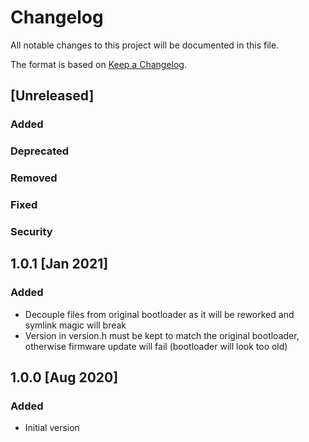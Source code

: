 # Changelog

All notable changes to this project will be documented in this file.

The format is based on [Keep a Changelog](https://keepachangelog.com/en/1.0.0/).

## [Unreleased]

### Added

### Deprecated

### Removed

### Fixed

### Security

## 1.0.1 [Jan 2021]

### Added
- Decouple files from original bootloader as it will be reworked and symlink
  magic will break
- Version in version.h must be kept to match the original bootloader,
  otherwise firmware update will fail (bootloader will look too old)

## 1.0.0 [Aug 2020]

### Added
- Initial version
